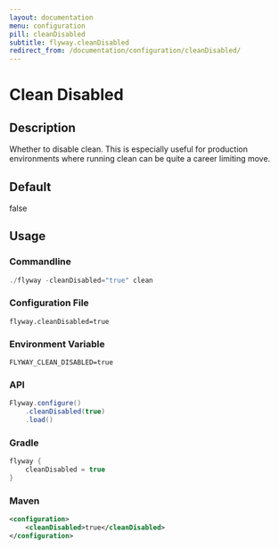 ```yaml
---
layout: documentation
menu: configuration
pill: cleanDisabled
subtitle: flyway.cleanDisabled
redirect_from: /documentation/configuration/cleanDisabled/
---
```


# Clean Disabled

## Description
Whether to disable clean. This is especially useful for production environments where running clean can be quite a career limiting move.

## Default
false

## Usage

### Commandline
```powershell
./flyway -cleanDisabled="true" clean
```

### Configuration File
```properties
flyway.cleanDisabled=true
```

### Environment Variable
```properties
FLYWAY_CLEAN_DISABLED=true
```

### API
```java
Flyway.configure()
    .cleanDisabled(true)
    .load()
```

### Gradle
```groovy
flyway {
    cleanDisabled = true
}
```

### Maven
```xml
<configuration>
    <cleanDisabled>true</cleanDisabled>
</configuration>
```
